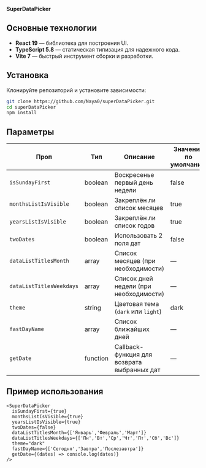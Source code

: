 **SuperDataPicker** 


## Основные технологии

- **React 19** — библиотека для построения UI.
- **TypeScript 5.8** — статическая типизация для надежного кода.
- **Vite 7** — быстрый инструмент сборки и разработки.



## Установка

Клонируйте репозиторий и установите зависимости:

```bash
git clone https://github.com/Naya0/superDataPicker.git
cd superDataPicker
npm install

```


## Параметры 

| Проп                     | Тип      | Описание                                    | Значение по умолчанию |
| ------------------------ | -------- | ------------------------------------------- | --------------------- |
| `isSundayFirst`          | boolean  | Воскресенье первый день недели              | false                 |
| `monthsListIsVisible`    | boolean  | Закреплён ли список месяцев                 | true                  |
| `yearsListIsVisible`     | boolean  | Закреплён ли список годов                   | true                  |
| `twoDates`               | boolean  | Использовать 2 поля дат                     | false                 |
| `dataListTitlesMonth`    | array    | Список месяцев (при необходимости)          | —                     |
| `dataListTitlesWeekdays` | array    | Список дней недели (при необходимости)      | —                     |
| `theme`                  | string   | Цветовая тема (`dark` или `light`)          | dark                  |
| `fastDayName`            | array    | Список ближайших дней                       | —                     |
| `getDate`                | function | Callback-функция для возврата выбранных дат | —                     |

## Пример использования 


```tsx
<SuperDataPicker
  isSundayFirst={true}
  monthsListIsVisible={true}
  yearsListIsVisible={true}
  twoDates={false}
  dataListTitlesMonth={['Январь','Февраль','Март']}
  dataListTitlesWeekdays={['Пн','Вт','Ср','Чт','Пт','Сб','Вс']}
  theme="dark"
  fastDayName={['Сегодня','Завтра','Послезавтра']}
  getDate={(dates) => console.log(dates)}
/>
```
